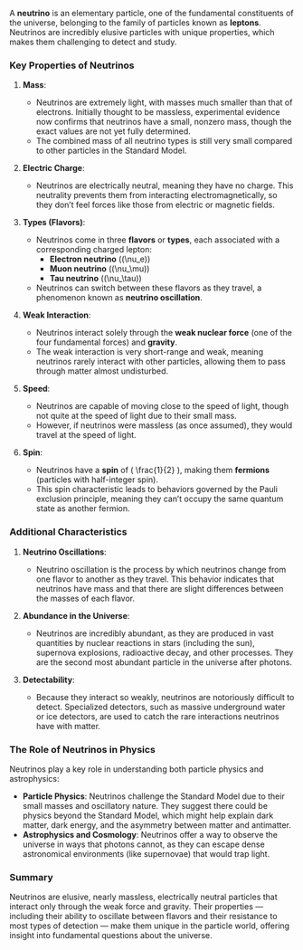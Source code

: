 A **neutrino** is an elementary particle, one of the fundamental constituents of the universe, belonging to the family of particles known as **leptons**. Neutrinos are incredibly elusive particles with unique properties, which makes them challenging to detect and study.

### Key Properties of Neutrinos

1. **Mass**:
   - Neutrinos are extremely light, with masses much smaller than that of electrons. Initially thought to be massless, experimental evidence now confirms that neutrinos have a small, nonzero mass, though the exact values are not yet fully determined.
   - The combined mass of all neutrino types is still very small compared to other particles in the Standard Model.

2. **Electric Charge**:
   - Neutrinos are electrically neutral, meaning they have no charge. This neutrality prevents them from interacting electromagnetically, so they don’t feel forces like those from electric or magnetic fields.

3. **Types (Flavors)**:
   - Neutrinos come in three **flavors** or **types**, each associated with a corresponding charged lepton:
     - **Electron neutrino** (\(\nu_e\))
     - **Muon neutrino** (\(\nu_\mu\))
     - **Tau neutrino** (\(\nu_\tau\))
   - Neutrinos can switch between these flavors as they travel, a phenomenon known as **neutrino oscillation**.

4. **Weak Interaction**:
   - Neutrinos interact solely through the **weak nuclear force** (one of the four fundamental forces) and **gravity**.
   - The weak interaction is very short-range and weak, meaning neutrinos rarely interact with other particles, allowing them to pass through matter almost undisturbed.

5. **Speed**:
   - Neutrinos are capable of moving close to the speed of light, though not quite at the speed of light due to their small mass.
   - However, if neutrinos were massless (as once assumed), they would travel at the speed of light.

6. **Spin**:
   - Neutrinos have a **spin** of \( \frac{1}{2} \), making them **fermions** (particles with half-integer spin).
   - This spin characteristic leads to behaviors governed by the Pauli exclusion principle, meaning they can’t occupy the same quantum state as another fermion.

### Additional Characteristics

1. **Neutrino Oscillations**:
   - Neutrino oscillation is the process by which neutrinos change from one flavor to another as they travel. This behavior indicates that neutrinos have mass and that there are slight differences between the masses of each flavor.

2. **Abundance in the Universe**:
   - Neutrinos are incredibly abundant, as they are produced in vast quantities by nuclear reactions in stars (including the sun), supernova explosions, radioactive decay, and other processes. They are the second most abundant particle in the universe after photons.

3. **Detectability**:
   - Because they interact so weakly, neutrinos are notoriously difficult to detect. Specialized detectors, such as massive underground water or ice detectors, are used to catch the rare interactions neutrinos have with matter.

### The Role of Neutrinos in Physics

Neutrinos play a key role in understanding both particle physics and astrophysics:

- **Particle Physics**: Neutrinos challenge the Standard Model due to their small masses and oscillatory nature. They suggest there could be physics beyond the Standard Model, which might help explain dark matter, dark energy, and the asymmetry between matter and antimatter.
- **Astrophysics and Cosmology**: Neutrinos offer a way to observe the universe in ways that photons cannot, as they can escape dense astronomical environments (like supernovae) that would trap light.

### Summary

Neutrinos are elusive, nearly massless, electrically neutral particles that interact only through the weak force and gravity. Their properties — including their ability to oscillate between flavors and their resistance to most types of detection — make them unique in the particle world, offering insight into fundamental questions about the universe.

